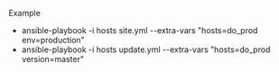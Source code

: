 Example
- ansible-playbook -i hosts site.yml --extra-vars "hosts=do_prod env=production"
- ansible-playbook -i hosts update.yml --extra-vars "hosts=do_prod version=master"